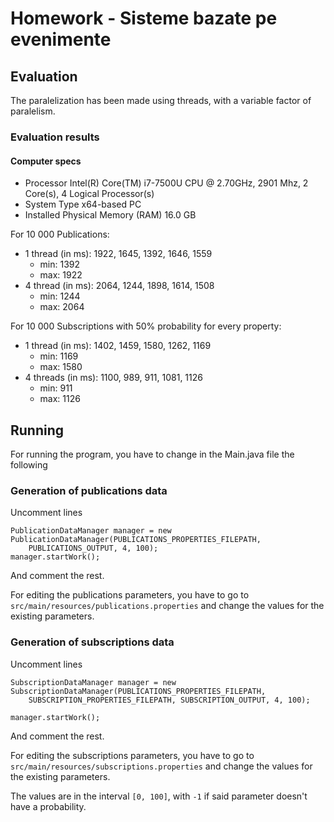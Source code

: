 
# Homework - Sisteme bazate pe evenimente

## Evaluation

The paralelization has been made using threads, with a variable factor of paralelism.

### Evaluation results

#### Computer specs
- Processor	Intel(R) Core(TM) i7-7500U CPU @ 2.70GHz, 2901 Mhz, 2 Core(s), 4 Logical Processor(s)
- System Type	x64-based PC
- Installed Physical Memory (RAM)	16.0 GB



For 10 000 Publications:
- 1 thread (in ms): 1922, 1645, 1392, 1646, 1559
  - min: 1392
  - max: 1922
- 4 thread (in ms): 2064, 1244, 1898, 1614, 1508
  - min: 1244
  - max: 2064

For 10 000 Subscriptions with 50% probability for every property:
- 1 thread (in ms): 1402, 1459, 1580, 1262, 1169
  - min: 1169
  - max: 1580
- 4 threads (in ms): 1100, 989, 911, 1081, 1126
  - min: 911
  - max: 1126

## Running

For running the program, you have to change in the Main.java file the following

### Generation of publications data

Uncomment lines 
```
PublicationDataManager manager = new PublicationDataManager(PUBLICATIONS_PROPERTIES_FILEPATH, 
    PUBLICATIONS_OUTPUT, 4, 100);
manager.startWork();
```
And comment the rest.

For editing the publications parameters, you have to go to `src/main/resources/publications.properties` and change the values for the existing parameters.


### Generation of subscriptions data

Uncomment lines 
```
SubscriptionDataManager manager = new SubscriptionDataManager(PUBLICATIONS_PROPERTIES_FILEPATH,
    SUBSCRIPTION_PROPERTIES_FILEPATH, SUBSCRIPTION_OUTPUT, 4, 100);

manager.startWork();
```
And comment the rest.

For editing the subscriptions parameters, you have to go to `src/main/resources/subscriptions.properties` and change the values for the existing parameters.

The values are in the interval `[0, 100]`, with `-1` if said parameter doesn't have a probability.
